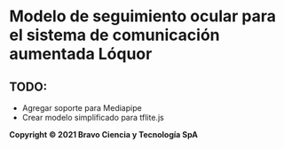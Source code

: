 Modelo de seguimiento ocular para el sistema de comunicación aumentada Lóquor
=====

TODO:
-----
  * Agregar soporte para Mediapipe
  * Crear modelo simplificado para tflite.js

**Copyright © 2021 Bravo Ciencia y Tecnología SpA**
